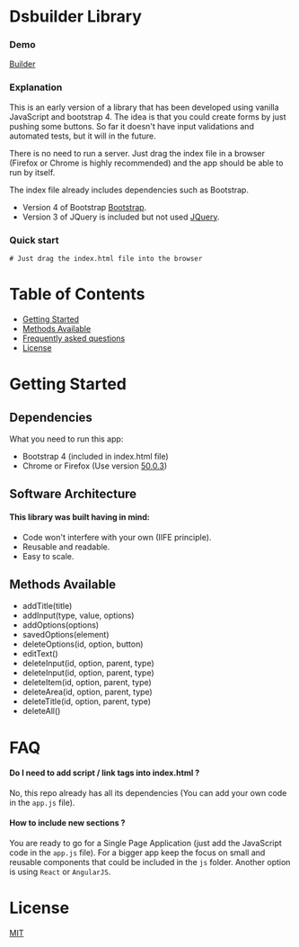 # Dsbuilder Library

### Demo

[Builder](http://builder.diegosarmiento.com/)

### Explanation

This is an early version of a library that has been developed using vanilla JavaScript and bootstrap 4. The idea is that you could create forms by just pushing some buttons. So far it doesn't have input validations and automated tests, but it will in the future.

There is no need to run a server. Just drag the index file in a browser (Firefox or Chrome is highly recommended) and the app should be able to run by itself.

The index file already includes dependencies such as Bootstrap.

* Version 4 of Bootstrap [Bootstrap](https://v4-alpha.getbootstrap.com/).
* Version 3 of JQuery is included but not used [JQuery](https://www.google.com/search?q=jquery+version+3&ie=utf-8&oe=utf-8).

### Quick start

```
# Just drag the index.html file into the browser

```

# Table of Contents

* [Getting Started](#getting-started)
* [Methods Available](#methods-available)
* [Frequently asked questions](#faq)
* [License](#license)

# Getting Started

## Dependencies

What you need to run this app:
* Bootstrap 4 (included in index.html file)
* Chrome or Firefox (Use version [50.0.3](https://www.mozilla.org))

## Software Architecture

#### This library was built having in mind:

* Code won't interfere with your own (IIFE principle).
* Reusable and readable.
* Easy to scale.

## Methods Available

* addTitle(title)
* addInput(type, value, options)
* addOptions(options)
* savedOptions(element)
* deleteOptions(id, option, button)
* editText()
* deleteInput(id, option, parent, type)
* deleteInput(id, option, parent, type)
* deleteItem(id, option, parent, type)
* deleteArea(id, option, parent, type)
* deleteTitle(id, option, parent, type)
* deleteAll()

# FAQ

#### Do I need to add script / link tags into index.html ?

No, this repo already has all its dependencies (You can add your own code in the `app.js` file).

#### How to include new sections ?

You are ready to go for a Single Page Application (just add the JavaScript code in the `app.js` file). For a bigger app keep the focus on small and reusable components that could be included in the `js` folder. Another option is using `React` or `AngularJS`.

# License

[MIT](/LICENSE)

